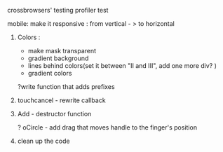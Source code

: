    crossbrowsers' testing
   profiler test

   mobile: make it responsive : from vertical - > to horizontal

1. Colors :
   - make mask transparent
   - gradient background
   - lines behind colors(set it between "II and III", add one more div? )
   - gradient colors

   ?write function that adds prefixes

2.  touchcancel - rewrite callback

3. Add - destructor function

   ?  oCircle - add drag that moves handle to the finger's position

5. clean up the code
